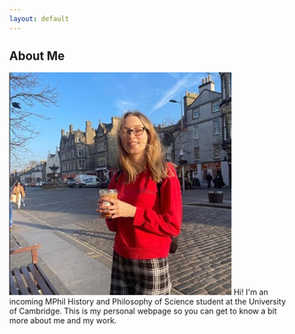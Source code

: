 ```yaml
---
layout: default
---
```


## About Me

<img class="profile-picture" src="HoRgttqE_400x400 (1).jpg">
Hi! I'm an incoming MPhil History and Philosophy of Science student at the University of Cambridge. This is my personal webpage so you can get to know a bit more about me and my work. 

